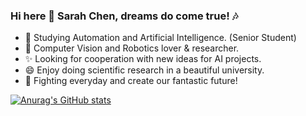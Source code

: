 ### Hi here 👋 Sarah Chen, dreams do come true! :notes:

<!--
**2000222/2000222** is a ✨ _special_ ✨ repository because its `README.md` (this file) appears on your GitHub profile.

Here are some ideas to get you started:

-  I’m currently working on ...
- 🌱 I’m currently learning ...
- 👯 I’m looking to collaborate on ...
- 🤔 I’m looking for help with ...
- 💬 Ask me about ...
- 📫 How to reach me: ...
- 😄 Pronouns: ...
- ⚡ Fun fact: ...
-->

- :speak_no_evil: Studying Automation and Artificial Intelligence. (Senior Student)
- 🌱 Computer Vision and Robotics lover & researcher. 
- ✨ Looking for cooperation with new ideas for AI projects.
- 😄 Enjoy doing scientific research in a beautiful university.
- :purple_heart: Fighting everyday and create our fantastic future!

[![Anurag's GitHub stats](https://github-readme-stats.vercel.app/api?username=2000222)](https://github.com/anuraghazra/github-readme-stats)
